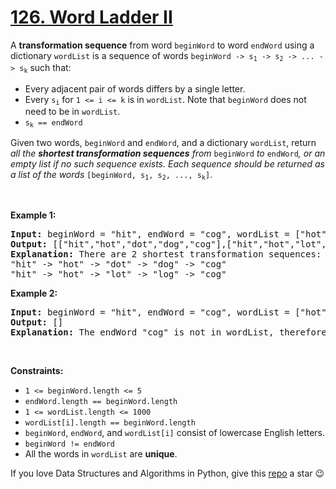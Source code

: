 # [126. Word Ladder II][title]

<p>A <strong>transformation sequence</strong> from word <code>beginWord</code> to word <code>endWord</code> using a dictionary <code>wordList</code> is a sequence of words <code>beginWord -&gt; s<sub>1</sub> -&gt; s<sub>2</sub> -&gt; ... -&gt; s<sub>k</sub></code> such that:</p>
<ul>
<li>Every adjacent pair of words differs by a single letter.</li>
<li>Every <code>s<sub>i</sub></code> for <code>1 &lt;= i &lt;= k</code> is in <code>wordList</code>. Note that <code>beginWord</code> does not need to be in <code>wordList</code>.</li>
<li><code>s<sub>k</sub> == endWord</code></li>
</ul>
<p>Given two words, <code>beginWord</code> and <code>endWord</code>, and a dictionary <code>wordList</code>, return <em>all the <strong>shortest transformation sequences</strong> from</em> <code>beginWord</code> <em>to</em> <code>endWord</code><em>, or an empty list if no such sequence exists. Each sequence should be returned as a list of the words </em><code>[beginWord, s<sub>1</sub>, s<sub>2</sub>, ..., s<sub>k</sub>]</code>.</p>
<p> </p>
<p><strong>Example 1:</strong></p>
<pre><strong>Input:</strong> beginWord = "hit", endWord = "cog", wordList = ["hot","dot","dog","lot","log","cog"]
<strong>Output:</strong> [["hit","hot","dot","dog","cog"],["hit","hot","lot","log","cog"]]
<strong>Explanation:</strong> There are 2 shortest transformation sequences:
"hit" -&gt; "hot" -&gt; "dot" -&gt; "dog" -&gt; "cog"
"hit" -&gt; "hot" -&gt; "lot" -&gt; "log" -&gt; "cog"
</pre>
<p><strong>Example 2:</strong></p>
<pre><strong>Input:</strong> beginWord = "hit", endWord = "cog", wordList = ["hot","dot","dog","lot","log"]
<strong>Output:</strong> []
<strong>Explanation:</strong> The endWord "cog" is not in wordList, therefore there is no valid transformation sequence.
</pre>
<p> </p>
<p><strong>Constraints:</strong></p>
<ul>
<li><code>1 &lt;= beginWord.length &lt;= 5</code></li>
<li><code>endWord.length == beginWord.length</code></li>
<li><code>1 &lt;= wordList.length &lt;= 1000</code></li>
<li><code>wordList[i].length == beginWord.length</code></li>
<li><code>beginWord</code>, <code>endWord</code>, and <code>wordList[i]</code> consist of lowercase English letters.</li>
<li><code>beginWord != endWord</code></li>
<li>All the words in <code>wordList</code> are <strong>unique</strong>.</li>
</ul>


If you love Data Structures and Algorithms in Python, give this [repo][me] a star :wink:

[title]: https://leetcode.com/problems/word-ladder-ii
[me]: https://github.com/bumblebee211196/awesome-python-leetcode